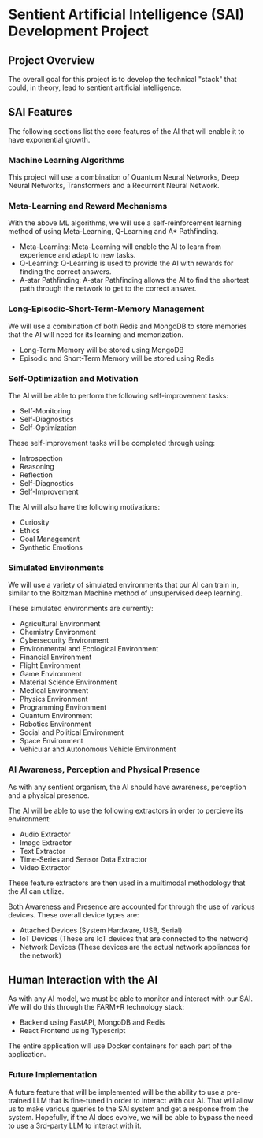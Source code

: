 # Sentient Artificial Intelligence (SAI) Development Project

## Project Overview

The overall goal for this project is to develop the technical "stack" that could, in theory, lead to sentient artificial intelligence.

## SAI Features

The following sections list the core features of the AI that will enable it to have exponential growth.

### Machine Learning Algorithms

This project will use a combination of Quantum Neural Networks, Deep Neural Networks, Transformers and a Recurrent Neural Network.

### Meta-Learning and Reward Mechanisms

With the above ML algorithms, we will use a self-reinforcement learning method of using Meta-Learning, Q-Learning and A* Pathfinding.

- Meta-Learning: Meta-Learning will enable the AI to learn from experience and adapt to new tasks.
- Q-Learning: Q-Learning is used to provide the AI with rewards for finding the correct answers.
- A-star Pathfinding: A-star Pathfinding allows the AI to find the shortest path through the network to get to the correct answer.

### Long-Episodic-Short-Term-Memory Management

We will use a combination of both Redis and MongoDB to store memories that the AI will need for its learning and memorization.

- Long-Term Memory will be stored using MongoDB
- Episodic and Short-Term Memory will be stored using Redis

### Self-Optimization and Motivation

The AI will be able to perform the following self-improvement tasks:

- Self-Monitoring
- Self-Diagnostics
- Self-Optimization

These self-improvement tasks will be completed through using:

- Introspection
- Reasoning
- Reflection
- Self-Diagnostics
- Self-Improvement

The AI will also have the following motivations:

- Curiosity
- Ethics
- Goal Management
- Synthetic Emotions

### Simulated Environments

We will use a variety of simulated environments that our AI can train in, similar to the Boltzman Machine method of unsupervised deep learning.

These simulated environments are currently:

- Agricultural Environment
- Chemistry Environment
- Cybersecurity Environment
- Environmental and Ecological Environment
- Financial Environment
- Flight Environment
- Game Environment
- Material Science Environment
- Medical Environment
- Physics Environment
- Programming Environment
- Quantum Environment
- Robotics Environment
- Social and Political Environment
- Space Environment
- Vehicular and Autonomous Vehicle Environment

### AI Awareness, Perception and Physical Presence

As with any sentient organism, the AI should have awareness, perception and a physical presence.

The AI will be able to use the following extractors in order to percieve its environment:

- Audio Extractor
- Image Extractor
- Text Extractor
- Time-Series and Sensor Data Extractor
- Video Extractor

These feature extractors are then used in a multimodal methodology that the AI can utilize.

Both Awareness and Presence are accounted for through the use of various devices. These overall device types are:

- Attached Devices (System Hardware, USB, Serial)
- IoT Devices (These are IoT devices that are connected to the network)
- Network Devices (These devices are the actual network appliances for the network)

## Human Interaction with the AI

As with any AI model, we must be able to monitor and interact with our SAI. We will do this through the FARM+R technology stack:

- Backend using FastAPI, MongoDB and Redis
- React Frontend using Typescript

The entire application will use Docker containers for each part of the application.

### Future Implementation

A future feature that will be implemented will be the ability to use a pre-trained LLM that is fine-tuned in order to interact with our AI.
That will allow us to make various queries to the SAI system and get a response from the system. Hopefully, if the AI does evolve, we will be
able to bypass the need to use a 3rd-party LLM to interact with it.
